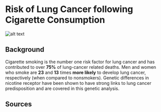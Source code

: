 # Risk of Lung Cancer following Cigarette Consumption

![alt text](http://images.medicinenet.com/images/appictures/lung-cancer-s2-what-is-lung-cancer.jpg)

## Background

Cigarette smoking is the number one risk factor for lung cancer and has contributed to over __75%__ of lung-cancer related deaths. Men and women who smoke are __23__ and __13__ times __more likely__ to develop lung cancer, respectively (when compared to nonsmokers). Genetic differences in nicotine receptor have been shown to have strong links to lung cancer predisposition and are covered in this genetic analysis.


## Sources





